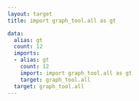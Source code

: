 ```yaml
---
layout: target
title: import graph_tool.all as gt

data:
  alias: gt
  count: 12
  imports:
  - alias: gt
    count: 12
    import: import graph_tool.all as gt
    target: graph_tool.all
  target: graph_tool.all
---
```

